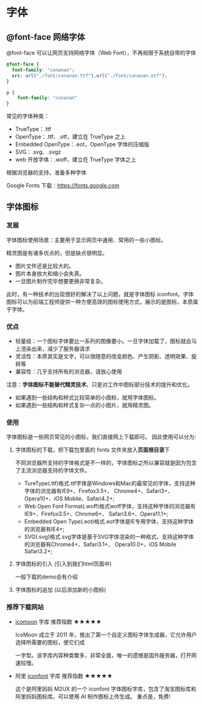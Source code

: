 # 字体

## @font-face 网络字体

@font-face 可以让网页支持网络字体（Web Font），不再局限于系统自带的字体

```css
@font-face {
  font-family: "conanan";
  src: url("./font/conanan.ttf"),url("./font/conanan.otf");
}

p {
	font-family: "conanan"
}
```

常见的字体种类：

*   TrueType：.ttf
*   OpenType：.ttf、.otf，建立在 TrueType 之上
*   Embedded OpenType：.eot，OpenType 字体的压缩版
*   SVG：.svg、.svgz
*   web 开放字体：.woff，建立在 TrueType 字体之上

根据浏览器的支持，准备多种字体

Google Fonts 下载：https://fonts.google.com





## 字体图标

### 发展

字体图标使用场景：主要用于显示网页中通用、常用的一些小图标。

精灵图是有诸多优点的，但是缺点很明显。 

* 图片文件还是比较大的。
* 图片本身放大和缩小会失真。
* 一旦图片制作完毕想要更换非常复杂。

此时，有一种技术的出现很好的解决了以上问题，就是字体图标 iconfont。字体图标可以为前端工程师提供一种方便高效的图标使用方式，展示的是图标，本质属于字体。



### 优点

* 轻量级：一个图标字体要比一系列的图像要小。一旦字体加载了，图标就会马上渲染出来，减少了服务器请求 
* 灵活性：本质其实是文字，可以很随意的改变颜色、产生阴影、透明效果、旋转等
* 兼容性：几乎支持所有的浏览器，请放心使用

注意：**字体图标不能替代精灵技术**，只是对工作中图标部分技术的提升和优化。

* 如果遇到一些结构和样式比较简单的小图标，就用字体图标。
* 如果遇到一些结构和样式复杂一点的小图片，就用精灵图。



### 使用

字体图标是一些网页常见的小图标，我们直接网上下载即可。 因此使用可以分为: 

1. 字体图标的下载，把下载包里面的 fonts 文件夹放入**页面根目录**下

    不同浏览器所支持的字体格式是不一样的，字体图标之所以兼容就是因为包含了主流浏览器支持的字体文件。

    * TureType(.ttf)格式.ttf字体是Windows和Mac的最常见的字体，支持这种字体的浏览器有IE9+、Firefox3.5+、 Chrome4+、Safari3+、Opera10+、iOS Mobile、Safari4.2+;
    * Web Open Font Format(.woff)格式woff字体，支持这种字体的浏览器有IE9+、Firefox3.5+、Chrome6+、 Safari3.6+、Opera11.1+;
    * Embedded Open Type(.eot)格式.eot字体是IE专用字体，支持这种字体的浏览器有IE4+;
    * SVG(.svg)格式.svg字体是基于SVG字体渲染的一种格式，支持这种字体的浏览器有Chrome4+、Safari3.1+、 Opera10.0+、iOS Mobile Safari3.2+;

2. 字体图标的引入 (引入到我们html页面中)

    一般下载的demo会有介绍

3. 字体图标的追加 (以后添加新的小图标)



### 推荐下载网站

* [icomoon](http://icomoon.io) 字库  推荐指数 ★★★★★

    IcoMoon 成立于 2011 年，推出了第一个自定义图标字体生成器，它允许用户选择所需要的图标，使它们成

    一字型。该字库内容种类繁多，非常全面，唯一的遗憾是国外服务器，打开网速较慢。

* 阿里 [iconfont](http://www.iconfont.cn/) 字库 推荐指数 ★★★★★

    这个是阿里妈妈 M2UX 的一个 iconfont 字体图标字库，包含了淘宝图标库和阿里妈妈图标库。可以使用 AI 制作图标上传生成。 重点是，免费!




